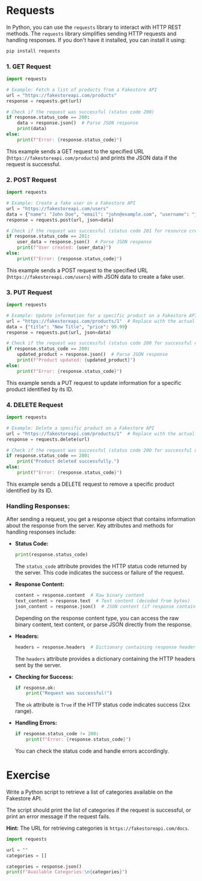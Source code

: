 # Requests

In Python, you can use the `requests` library to interact with HTTP REST methods. The `requests` library simplifies sending HTTP requests and handling responses. If you don't have it installed, you can install it using:

```bash
pip install requests
```

### 1. GET Request


```python
import requests

# Example: Fetch a list of products from a Fakestore API
url = "https://fakestoreapi.com/products"
response = requests.get(url)

# Check if the request was successful (status code 200)
if response.status_code == 200:
    data = response.json()  # Parse JSON response
    print(data)
else:
    print(f"Error: {response.status_code}")
```

This example sends a GET request to the specified URL (`https://fakestoreapi.com/products`) and prints the JSON data if the request is successful.

### 2. POST Request

```python
import requests

# Example: Create a fake user on a Fakestore API
url = "https://fakestoreapi.com/users"
data = {"name": "John Doe", "email": "john@example.com", "username": "johnny"}
response = requests.post(url, json=data)

# Check if the request was successful (status code 201 for resource creation)
if response.status_code == 201:
    user_data = response.json()  # Parse JSON response
    print(f"User created: {user_data}")
else:
    print(f"Error: {response.status_code}")
```

This example sends a POST request to the specified URL (`https://fakestoreapi.com/users`) with JSON data to create a fake user.

### 3. PUT Request

```python
import requests

# Example: Update information for a specific product on a Fakestore API
url = "https://fakestoreapi.com/products/1"  # Replace with the actual product ID
data = {"title": "New Title", "price": 99.99}
response = requests.put(url, json=data)

# Check if the request was successful (status code 200 for successful update)
if response.status_code == 200:
    updated_product = response.json()  # Parse JSON response
    print(f"Product updated: {updated_product}")
else:
    print(f"Error: {response.status_code}")
```

This example sends a PUT request to update information for a specific product identified by its ID.

### 4. DELETE Request

```python
import requests

# Example: Delete a specific product on a Fakestore API
url = "https://fakestoreapi.com/products/1"  # Replace with the actual product ID
response = requests.delete(url)

# Check if the request was successful (status code 200 for successful deletion)
if response.status_code == 200:
    print("Product deleted successfully.")
else:
    print(f"Error: {response.status_code}")
```

This example sends a DELETE request to remove a specific product identified by its ID.


### Handling Responses:

After sending a request, you get a response object that contains information about the response from the server. Key attributes and methods for handling responses include:

- **Status Code:**

  ```python
  print(response.status_code)
  ```

  The `status_code` attribute provides the HTTP status code returned by the server. This code indicates the success or failure of the request.

- **Response Content:**

  ```python
  content = response.content  # Raw binary content
  text_content = response.text  # Text content (decoded from bytes)
  json_content = response.json()  # JSON content (if response contains JSON)
  ```

  Depending on the response content type, you can access the raw binary content, text content, or parse JSON directly from the response.

- **Headers:**

  ```python
  headers = response.headers  # Dictionary containing response headers
  ```

  The `headers` attribute provides a dictionary containing the HTTP headers sent by the server.

- **Checking for Success:**

  ```python
  if response.ok:
      print("Request was successful!")
  ```

  The `ok` attribute is `True` if the HTTP status code indicates success (2xx range).

- **Handling Errors:**

  ```python
  if response.status_code != 200:
      print(f"Error: {response.status_code}")
  ```

  You can check the status code and handle errors accordingly.


# Exercise

Write a Python script to retrieve a list of categories available on the Fakestore API.

The script should print the list of categories if the request is successful, or print an error message if the request fails.

**Hint:** The URL for retrieving categories is `https://fakestoreapi.com/docs`.

```python
import requests

url = ""
categories = []

categories = response.json()
print(f"Available Categories:\n{categories}")

```